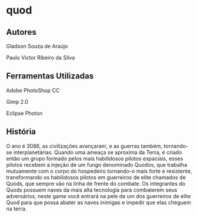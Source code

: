 # quod

## Autores
Gladson Souza de Araújo

Paulo Victor Ribeiro da Silva

## Ferramentas Utilizadas 
Adobe PhotoShop CC

Gimp 2.0

Eclipse Photon
## História

O ano é 3086, as civilizações avançaram, e as guerras também, tornando-se interplanetárias. Quando uma ameaça se aproxima da Terra, é criado então um grupo formado pelos mais habilidosos pilotos espaciais, esses pilotos recebem a injeção de um fungo denominado Quodos, que trabalha mutuamente com o corpo do hospedeiro tornando-o mais forte e resistente, transformando os habilidosos pilotos em guerreiros de elite chamados de Quods, que sempre vão na linha de frente do combate.
	Os integrantes do Quods possuem naves da mais alta tecnologia para combaterem seus adversários, neste game você entrará na pele de um dos guerreiros de elite Quod para que possa abater as naves inimigas e impedir que elas cheguem na terra.
	
